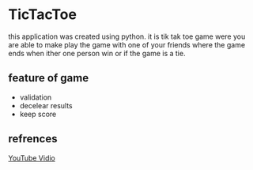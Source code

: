 # TicTacToe

this application was created using python. it is tik tak toe game were you are able to make play the game
with one of your friends where the game ends when ither one person win or if the game is a tie.

## feature of game

* validation
* decelear results
* keep score

## refrences
[YouTube Vidio](https://www.youtube.com/watch?v=4F2m91eKmts&t=16015s)

